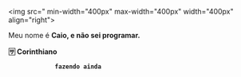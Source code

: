 <img src=" min-width="400px" max-width="400px" width="400px" align="right">

<p align="left"> 
  Meu nome é <b>Caio<b/>, e não sei programar.
</p>
  
  <p align="left">
  🈂 <b>Corinthiano<b/>
</p>

                 fazendo ainda
